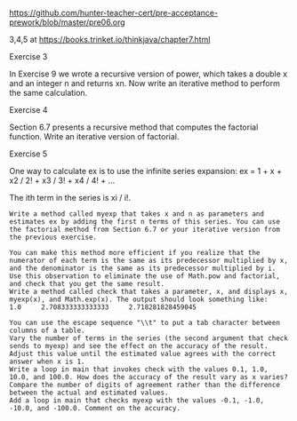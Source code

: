https://github.com/hunter-teacher-cert/pre-acceptance-prework/blob/master/pre06.org

3,4,5 at
https://books.trinket.io/thinkjava/chapter7.html


Exercise 3  

In Exercise 9 we wrote a recursive version of power, which takes a double x and an integer n and returns xn. Now write an iterative method to perform the same calculation.


Exercise 4  

Section 6.7 presents a recursive method that computes the factorial function. Write an iterative version of factorial.


Exercise 5  

One way to calculate ex is to use the infinite series expansion:
ex = 1 + x + x2 / 2! + x3 / 3! + x4 / 4! + … 

The ith term in the series is xi / i!.

    Write a method called myexp that takes x and n as parameters and estimates ex by adding the first n terms of this series. You can use the factorial method from Section 6.7 or your iterative version from the previous exercise.

    You can make this method more efficient if you realize that the numerator of each term is the same as its predecessor multiplied by x, and the denominator is the same as its predecessor multiplied by i. Use this observation to eliminate the use of Math.pow and factorial, and check that you get the same result.
    Write a method called check that takes a parameter, x, and displays x, myexp(x), and Math.exp(x). The output should look something like:
    1.0     2.708333333333333     2.718281828459045

    You can use the escape sequence "\\t" to put a tab character between columns of a table.
    Vary the number of terms in the series (the second argument that check sends to myexp) and see the effect on the accuracy of the result. Adjust this value until the estimated value agrees with the correct answer when x is 1.
    Write a loop in main that invokes check with the values 0.1, 1.0, 10.0, and 100.0. How does the accuracy of the result vary as x varies? Compare the number of digits of agreement rather than the difference between the actual and estimated values.
    Add a loop in main that checks myexp with the values -0.1, -1.0, -10.0, and -100.0. Comment on the accuracy.
